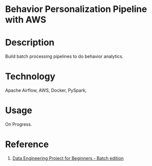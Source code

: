 # Behavior Personalization Pipeline with AWS

# Description

Build batch processing pipelines to do behavior analytics.

# Technology

Apache Airflow, AWS, Docker, PySpark,

# Usage

On Progress.

# Reference

1. [Data Engineering Project for Beginners - Batch edition](https://www.startdataengineering.com/post/data-engineering-project-for-beginners-batch-edition/#3-design)